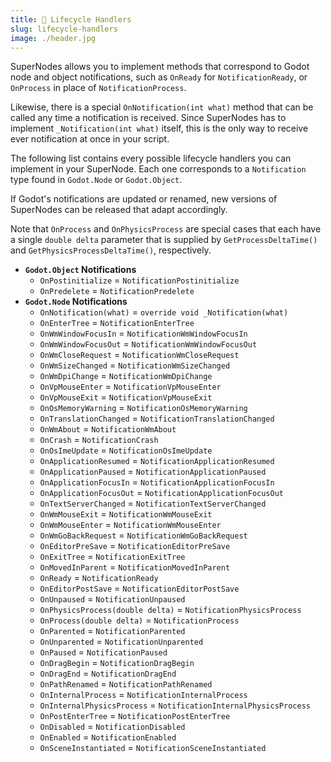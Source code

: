 ```yaml
---
title: 🔄 Lifecycle Handlers
slug: lifecycle-handlers
image: ./header.jpg
---
```


SuperNodes allows you to implement methods that correspond to Godot node and object notifications, such as `OnReady` for `NotificationReady`, or `OnProcess` in place of `NotificationProcess`.

Likewise, there is a special `OnNotification(int what)` method that can be called any time a notification is received. Since SuperNodes has to implement `_Notification(int what)` itself, this is the only way to receive ever notification at once in your script.

The following list contains every possible lifecycle handlers you can implement in your SuperNode. Each one corresponds to a `Notification` type found in `Godot.Node` or `Godot.Object`.

If Godot's notifications are updated or renamed, new versions of SuperNodes can be released that adapt accordingly.

Note that `OnProcess` and `OnPhysicsProcess` are special cases that each have a single `double delta` parameter that is supplied by `GetProcessDeltaTime()` and `GetPhysicsProcessDeltaTime()`, respectively.

- **`Godot.Object` Notifications**
  - `OnPostinitialize` = `NotificationPostinitialize`
  - `OnPredelete` = `NotificationPredelete`
- **`Godot.Node` Notifications**
  - `OnNotification(what)` = `override void _Notification(what)`
  - `OnEnterTree` = `NotificationEnterTree`
  - `OnWmWindowFocusIn` = `NotificationWmWindowFocusIn`
  - `OnWmWindowFocusOut` = `NotificationWmWindowFocusOut`
  - `OnWmCloseRequest` = `NotificationWmCloseRequest`
  - `OnWmSizeChanged` = `NotificationWmSizeChanged`
  - `OnWmDpiChange` = `NotificationWmDpiChange`
  - `OnVpMouseEnter` = `NotificationVpMouseEnter`
  - `OnVpMouseExit` = `NotificationVpMouseExit`
  - `OnOsMemoryWarning` = `NotificationOsMemoryWarning`
  - `OnTranslationChanged` = `NotificationTranslationChanged`
  - `OnWmAbout` = `NotificationWmAbout`
  - `OnCrash` = `NotificationCrash`
  - `OnOsImeUpdate` = `NotificationOsImeUpdate`
  - `OnApplicationResumed` = `NotificationApplicationResumed`
  - `OnApplicationPaused` = `NotificationApplicationPaused`
  - `OnApplicationFocusIn` = `NotificationApplicationFocusIn`
  - `OnApplicationFocusOut` = `NotificationApplicationFocusOut`
  - `OnTextServerChanged` = `NotificationTextServerChanged`
  - `OnWmMouseExit` = `NotificationWmMouseExit`
  - `OnWmMouseEnter` = `NotificationWmMouseEnter`
  - `OnWmGoBackRequest` = `NotificationWmGoBackRequest`
  - `OnEditorPreSave` = `NotificationEditorPreSave`
  - `OnExitTree` = `NotificationExitTree`
  - `OnMovedInParent` = `NotificationMovedInParent`
  - `OnReady` = `NotificationReady`
  - `OnEditorPostSave` = `NotificationEditorPostSave`
  - `OnUnpaused` = `NotificationUnpaused`
  - `OnPhysicsProcess(double delta)` = `NotificationPhysicsProcess`
  - `OnProcess(double delta)` = `NotificationProcess`
  - `OnParented` = `NotificationParented`
  - `OnUnparented` = `NotificationUnparented`
  - `OnPaused` = `NotificationPaused`
  - `OnDragBegin` = `NotificationDragBegin`
  - `OnDragEnd` = `NotificationDragEnd`
  - `OnPathRenamed` = `NotificationPathRenamed`
  - `OnInternalProcess` = `NotificationInternalProcess`
  - `OnInternalPhysicsProcess` = `NotificationInternalPhysicsProcess`
  - `OnPostEnterTree` = `NotificationPostEnterTree`
  - `OnDisabled` = `NotificationDisabled`
  - `OnEnabled` = `NotificationEnabled`
  - `OnSceneInstantiated` = `NotificationSceneInstantiated`
